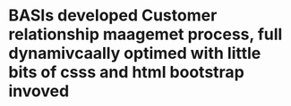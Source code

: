 # BASIs developed Customer relationship maagemet process,  full dynamivcaally optimed with little bits of csss and html bootstrap invoved
